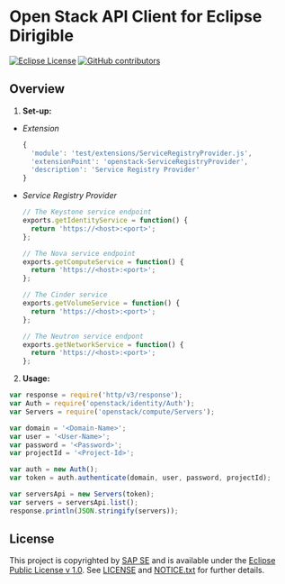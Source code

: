 # Open Stack API Client for Eclipse Dirigible

[![Eclipse License](http://img.shields.io/badge/license-Eclipse-brightgreen.svg)](LICENSE)
[![GitHub contributors](https://img.shields.io/github/contributors/dirigiblelabs/openstack_api.svg)](https://github.com/dirigiblelabs/openstack_api/graphs/contributors)

## Overview
1. **Set-up:**

- _Extension_
  ```javascript
  {
    'module': 'test/extensions/ServiceRegistryProvider.js',
    'extensionPoint': 'openstack-ServiceRegistryProvider',
    'description': 'Service Registry Provider'
  }
  ```
- _Service Registry Provider_
  ```javascript
  // The Keystone service endpoint
  exports.getIdentityService = function() {
    return 'https://<host>:<port>';
  };

  // The Nova service endpoint
  exports.getComputeService = function() {
    return 'https://<host>:<port>';
  };

  // The Cinder service
  exports.getVolumeService = function() {
    return 'https://<host>:<port>';
  };

  // The Neutron service endpont
  exports.getNetworkService = function() {
    return 'https://<host>:<port>';
  };
  ```
2. **Usage:**

```javascript
var response = require('http/v3/response');
var Auth = require('openstack/identity/Auth');
var Servers = require('openstack/compute/Servers');

var domain = '<Domain-Name>';
var user = '<User-Name>';
var password = '<Password>';
var projectId = '<Project-Id>';

var auth = new Auth();
var token = auth.authenticate(domain, user, password, projectId);

var serversApi = new Servers(token);
var servers = serversApi.list();
response.println(JSON.stringify(servers));
```

## License

This project is copyrighted by [SAP SE](http://www.sap.com/) and is available under the [Eclipse Public License v 1.0](https://www.eclipse.org/legal/epl-v10.html). See [LICENSE](LICENSE) and [NOTICE.txt](NOTICE.txt) for further details.
